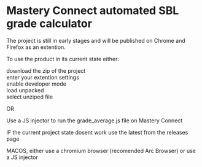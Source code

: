 # Mastery Connect automated SBL grade calculator


The project is still in early stages and will be published on Chrome and Firefox as an extention.

To use the product in its current state either:

download the zip of the project  
enter your extention settings  
enable developer mode  
load unpacked  
select unziped file  

OR

Use a JS injector to run the grade_average.js file on Mastery Connect

IF the current project state dosent work use the latest from the releases page

MACOS, either use a chromium browser (recomended Arc Browser) or use a JS injector
